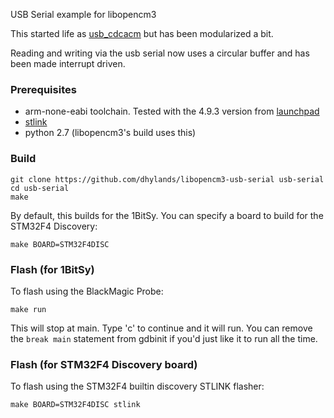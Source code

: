 USB Serial example for libopencm3

This started life as [usb_cdcacm](https://github.com/libopencm3/libopencm3-examples/tree/master/examples/stm32/f4/stm32f4-discovery/usb_cdcacm)
but has been modularized a bit.

Reading and writing via the usb serial now uses a circular buffer and has been
made interrupt driven.

### Prerequisites

- arm-none-eabi toolchain. Tested with the 4.9.3 version from [launchpad](https://launchpad.net/gcc-arm-embedded)
- [stlink](https://github.com/texane/stlink)
- python 2.7 (libopencm3's build uses this)

### Build

```
git clone https://github.com/dhylands/libopencm3-usb-serial usb-serial
cd usb-serial
make
```

By default, this builds for the 1BitSy. You can specify a board to build
for the STM32F4 Discovery:
```
make BOARD=STM32F4DISC
```

### Flash (for 1BitSy)

To flash using the BlackMagic Probe:
```
make run
```
This will stop at main. Type 'c' to continue and it will run. You can remove
the `break main` statement from gdbinit if you'd just like it to run all the time.

### Flash (for STM32F4 Discovery board)

To flash using the STM32F4 builtin discovery STLINK flasher:
```
make BOARD=STM32F4DISC stlink
```
